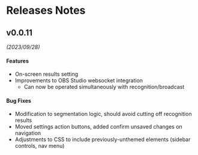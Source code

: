 # Releases Notes

## v0.0.11
_(2023/09/28)_

#### Features
* On-screen results setting
* Improvements to OBS Studio websocket integration
  * Can now be operated simultaneously with recognition/broadcast

#### Bug Fixes
* Modification to segmentation logic, should avoid cutting off recognition results
* Moved settings action buttons, added confirm unsaved changes on navigation
* Adjustments to CSS to include previously-unthemed elements (sidebar controls, nav menu)